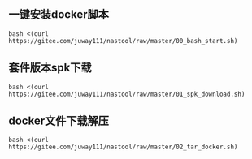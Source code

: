 ## 一键安装docker脚本
```
bash <(curl https://gitee.com/juway111/nastool/raw/master/00_bash_start.sh)
```
## 套件版本spk下载
```
bash <(curl https://gitee.com/juway111/nastool/raw/master/01_spk_download.sh)
```
## docker文件下载解压
```
bash <(curl https://gitee.com/juway111/nastool/raw/master/02_tar_docker.sh)
```